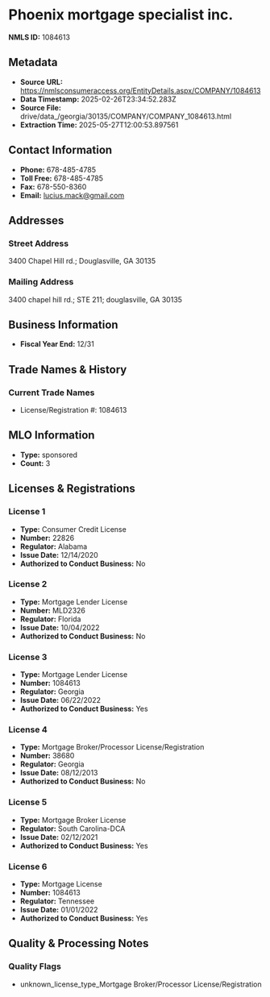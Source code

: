 # Phoenix mortgage specialist inc.

**NMLS ID:** 1084613

## Metadata
- **Source URL:** https://nmlsconsumeraccess.org/EntityDetails.aspx/COMPANY/1084613
- **Data Timestamp:** 2025-02-26T23:34:52.283Z
- **Source File:** drive/data_/georgia/30135/COMPANY/COMPANY_1084613.html
- **Extraction Time:** 2025-05-27T12:00:53.897561

## Contact Information
- **Phone:** 678-485-4785
- **Toll Free:** 678-485-4785
- **Fax:** 678-550-8360
- **Email:** lucius.mack@gmail.com

## Addresses
### Street Address
3400 Chapel Hill rd.; Douglasville, GA 30135

### Mailing Address
3400 chapel hill rd.; STE 211; douglasville, GA 30135

## Business Information
- **Fiscal Year End:** 12/31

## Trade Names & History
### Current Trade Names
- License/Registration #: 1084613

## MLO Information
- **Type:** sponsored
- **Count:** 3

## Licenses & Registrations

### License 1
- **Type:** Consumer Credit License
- **Number:** 22826
- **Regulator:** Alabama
- **Issue Date:** 12/14/2020
- **Authorized to Conduct Business:** No

### License 2
- **Type:** Mortgage Lender License
- **Number:** MLD2326
- **Regulator:** Florida
- **Issue Date:** 10/04/2022
- **Authorized to Conduct Business:** No

### License 3
- **Type:** Mortgage Lender License
- **Number:** 1084613
- **Regulator:** Georgia
- **Issue Date:** 06/22/2022
- **Authorized to Conduct Business:** Yes

### License 4
- **Type:** Mortgage Broker/Processor License/Registration
- **Number:** 38680
- **Regulator:** Georgia
- **Issue Date:** 08/12/2013
- **Authorized to Conduct Business:** No

### License 5
- **Type:** Mortgage Broker License
- **Regulator:** South Carolina-DCA
- **Issue Date:** 02/12/2021
- **Authorized to Conduct Business:** Yes

### License 6
- **Type:** Mortgage License
- **Number:** 1084613
- **Regulator:** Tennessee
- **Issue Date:** 01/01/2022
- **Authorized to Conduct Business:** Yes

## Quality & Processing Notes
### Quality Flags
- unknown_license_type_Mortgage Broker/Processor License/Registration
